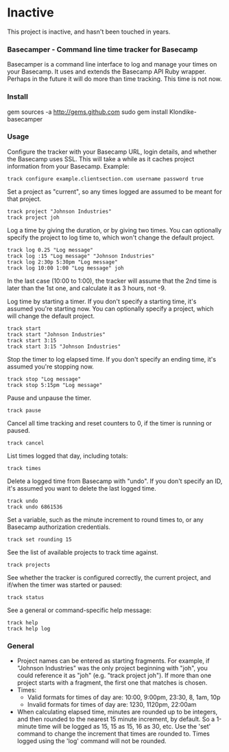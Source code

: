 # Inactive

This project is inactive, and hasn't been touched in years.

### Basecamper - Command line time tracker for Basecamp

Basecamper is a command line interface to log and manage your times on your
Basecamp.  It uses and extends the Basecamp API Ruby wrapper.  Perhaps in the
future it will do more than time tracking.  This time is not now.


### Install

gem sources -a http://gems.github.com
sudo gem install Klondike-basecamper

### Usage

Configure the tracker with your Basecamp URL, login details, and whether the
Basecamp uses SSL.  This will take a while as it caches project information 
from your Basecamp. Example:

    track configure example.clientsection.com username password true

Set a project as "current", so any times logged are assumed to be meant for
that project.

    track project "Johnson Industries"
    track project joh

Log a time by giving the duration, or by giving two times. You can optionally
specify the project to log time to, which won't change the default project.

    track log 0.25 "Log message"
    track log :15 "Log message" "Johnson Industries"
    track log 2:30p 5:30pm "Log message"
    track log 10:00 1:00 "Log message" joh
  
  In the last case (10:00 to 1:00), the tracker will assume that the 2nd time
  is later than the 1st one, and calculate it as 3 hours, not -9.

Log time by starting a timer.  If you don't specify a starting time, it's
assumed you're starting now.  You can optionally specify a project, which 
will change the default project.

    track start
    track start "Johnson Industries"
    track start 3:15
    track start 3:15 "Johnson Industries"

Stop the timer to log elapsed time.  If you don't specify an ending time, it's
assumed you're stopping now.

    track stop "Log message"
    track stop 5:15pm "Log message"

Pause and unpause the timer.

    track pause

Cancel all time tracking and reset counters to 0, if the timer is running or 
paused.

    track cancel

List times logged that day, including totals:

    track times

Delete a logged time from Basecamp with "undo".  If you don't specify an
ID, it's assumed you want to delete the last logged time.

    track undo
    track undo 6861536

Set a variable, such as the minute increment to round times to, or any Basecamp
authorization credentials.

    track set rounding 15

See the list of available projects to track time against.

    track projects

See whether the tracker is configured correctly, the current project, and 
if/when the timer was started or paused:

    track status

See a general or command-specific help message:

    track help
    track help log


### General

* Project names can be entered as starting fragments.  For example, if "Johnson Industries" was the only project beginning with "joh", you could reference it as "joh" (e.g. "track project joh").  If more than one     project starts with a fragment, the first one that matches is chosen.
* Times:
    * Valid formats for times of day are:    10:00, 9:00pm, 23:30, 8, 1am, 10p
    * Invalid formats for times of day are:  1230, 1120pm, 22:00am  
* When calculating elapsed time, minutes are rounded up to be integers, and then rounded to the nearest 15 minute increment, by default.  So a 1-minute time will be logged as 15, 15 as 15, 16 as 30, etc.  Use the 'set' command to change the increment that times are rounded to.  Times logged using the 'log' command will not be rounded.
